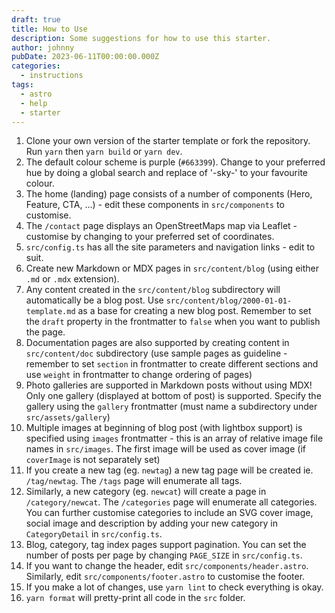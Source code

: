 ```yaml
---
draft: true
title: How to Use
description: Some suggestions for how to use this starter.
author: johnny
pubDate: 2023-06-11T00:00:00.000Z
categories:
  - instructions
tags:
  - astro
  - help
  - starter
---
```


1. Clone your own version of the starter template or fork the repository. Run `yarn` then `yarn build` or `yarn dev`.
2. The default colour scheme is purple (`#663399`). Change to your preferred hue by doing a global search and replace of '-sky-' to your favourite colour.
3. The home (landing) page consists of a number of components (Hero, Feature, CTA, ...) - edit these components in `src/components` to customise.
4. The `/contact` page displays an OpenStreetMaps map via Leaflet - customise by changing to your preferred set of coordinates.
5. `src/config.ts` has all the site parameters and navigation links - edit to suit.
6. Create new Markdown or MDX pages in `src/content/blog` (using either `.md` or `.mdx` extension).
7. Any content created in the `src/content/blog` subdirectory will automatically be a blog post. Use `src/content/blog/2000-01-01-template.md` as a base for creating a new blog post. Remember to set the `draft` property in the frontmatter to `false` when you want to publish the page.
8. Documentation pages are also supported by creating content in `src/content/doc` subdirectory (use sample pages as guideline - remember to set `section` in frontmatter to create different sections and use `weight` in frontmatter to change ordering of pages)
9. Photo galleries are supported in Markdown posts without using MDX! Only one gallery (displayed at bottom of post) is supported. Specify the gallery using the `gallery` frontmatter (must name a subdirectory under `src/assets/gallery`)
10. Multiple images at beginning of blog post (with lightbox support) is specified using `images` frontmatter - this is an array of relative image file names in `src/images`. The first image will be used as cover image (if `coverImage` is not separately set)
11. If you create a new tag (eg. `newtag`) a new tag page will be created ie. `/tag/newtag`. The `/tags` page will enumerate all tags.
12. Similarly, a new category (eg. `newcat`) will create a page in `/category/newcat`. The `/categories` page will enumerate all categories. You can further customise categories to include an SVG cover image, social image and description by adding your new category in `CategoryDetail` in `src/config.ts`.
13. Blog, category, tag index pages support pagination. You can set the number of posts per page by changing `PAGE_SIZE` in `src/config.ts`.
14. If you want to change the header, edit `src/components/header.astro`. Similarly, edit `src/components/footer.astro` to customise the footer.
15. If you make a lot of changes, use `yarn lint` to check everything is okay.
16. `yarn format` will pretty-print all code in the `src` folder.
